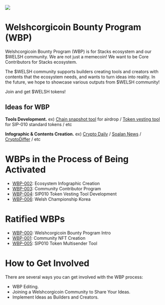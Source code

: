 <img src="https://github.com/Welshcorgicoin/Welshcorgicoin/blob/main/logos/wbp_background_image.png"></img>

# Welshcorgicoin Bounty Program (WBP)
Welshcorgicoin Bounty Program (WBP) is for Stacks ecosystem and our $WELSH community. We are not just a memecoin! We want to be Core Contributors for Stacks ecosystem.

The $WELSH community supports builders creating tools and creators with contents that the ecosystem needs, and wants to turn ideas into reality. In the future, we hope to showcase various outputs from $WELSH community!

Join and get $WELSH tokens!

Ideas for WBP
-------------
**Tools Development.** ex) [Chain snapshot tool](https://docs.binance.org/guides/node/snapshot.html) for airdrop / [Token vesting tool](https://vesting.bonfida.org) for SIP-010 standard tokens / etc

**Infographic & Contents Creation.** ex) [Crypto Daily](https://cryptodaily.io) / [Soalan News](https://www.solana.news) / [CryptoDiffer](https://t.me/cryptodiffer) / etc

WBPs in the Process of Being Activated
======================================
* [WBP-002](https://github.com/Welshcorgicoin/WBP/blob/main/wbps/wbp-002/wbp-002-ecosystem-infographic-creation.md): Ecosystem Infographic Creation
* [WBP-003](https://github.com/Welshcorgicoin/WBP/blob/main/wbps/wbp-003/wbp-003-community-contributor-program.md): Community Contributor Program
* [WBP-004](https://github.com/Welshcorgicoin/WBP/blob/main/wbps/wbp-004/wbp-004-sip010-token-vesting-tool.md): SIP010 Token Vesting Tool Development
* [WBP-006](https://github.com/Welshcorgicoin/WBP/blob/main/wbps/wbp-006/welsh-championship-korea.md): Welsh Championship Korea

Ratified WBPs
=============
* [WBP-000](https://github.com/Welshcorgicoin/WBP/blob/main/wbps/wbp-000/wbp-000-welshcorgicoin-bounty-program-intro.md): Welshcorgicoin Bounty Program Intro
* [WBP-001](https://github.com/Welshcorgicoin/WBP/blob/main/wbps/wbp-001/wbp-001-community-nft-creation.md): Community NFT Creation
* [WBP-005](https://github.com/Welshcorgicoin/WBP/blob/main/wbps/wbp-005/wbp-005-sip010-token-multisender-tool.md): SIP010 Token Multisender Tool

How to Get Involved
===================
There are several ways you can get involved with the WBP process:
* WBP Editing.
* Joining a Welshcorgicoin Community to Share Your Ideas.
* Implement Ideas as Builders and Creators.
